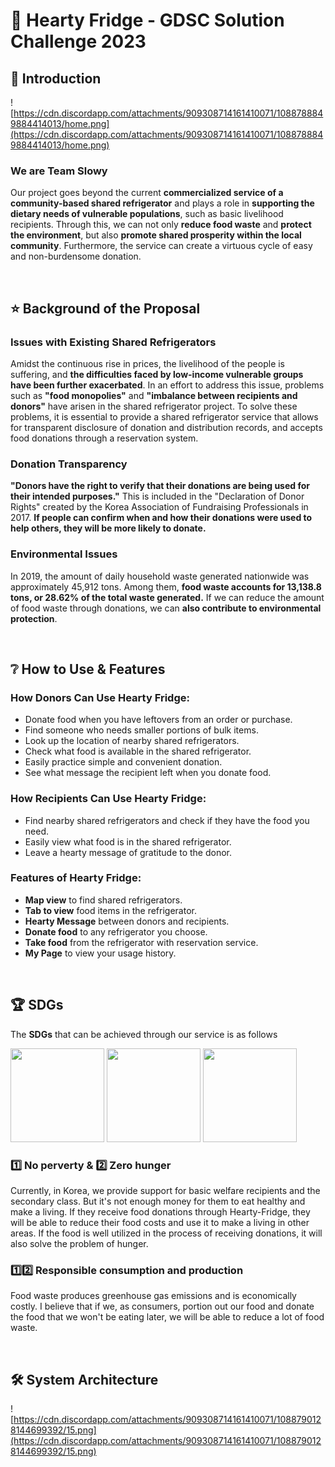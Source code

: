 # 🧡 Hearty Fridge - GDSC Solution Challenge 2023

## 💁 Introduction

![https://cdn.discordapp.com/attachments/909308714161410071/1088788849884414013/home.png](https://cdn.discordapp.com/attachments/909308714161410071/1088788849884414013/home.png)

### We are Team Slowy

 Our project goes beyond the current **commercialized service of a community-based shared refrigerator** and plays a role in **supporting the dietary needs of vulnerable populations**, such as basic livelihood recipients. Through this, we can not only **reduce food waste** and **protect the environment**, but also **promote shared prosperity within the local community**. Furthermore, the service can create a virtuous cycle of easy and non-burdensome donation.

<br>

## ⭐ Background of the Proposal

### Issues with **Existing Shared Refrigerators**

 Amidst the continuous rise in prices, the livelihood of the people is suffering, and **the difficulties faced by low-income vulnerable groups have been further exacerbated**. In an effort to address this issue, problems such as **"food monopolies"** and **"imbalance between recipients and donors"** have arisen in the shared refrigerator project. To solve these problems, it is essential to provide a shared refrigerator service that allows for transparent disclosure of donation and distribution records, and accepts food donations through a reservation system.

### **Donation Transparency**

**"Donors have the right to verify that their donations are being used for their intended purposes."** This is included in the "Declaration of Donor Rights" created by the Korea Association of Fundraising Professionals in 2017. **If people can confirm when and how their donations were used to help others, they will be more likely to donate.**

### **Environmental Issues**

In 2019, the amount of daily household waste generated nationwide was approximately 45,912 tons. Among them, **food waste accounts for 13,138.8 tons, or 28.62% of the total waste generated.** If we can reduce the amount of food waste through donations, we can **also contribute to environmental protection**.

<br>

## ❔ How to Use & Features

### **How Donors Can Use Hearty Fridge:**

- Donate food when you have leftovers from an order or purchase.
- Find someone who needs smaller portions of bulk items.
- Look up the location of nearby shared refrigerators.
- Check what food is available in the shared refrigerator.
- Easily practice simple and convenient donation.
- See what message the recipient left when you donate food.

### **How Recipients Can Use Hearty Fridge:**

- Find nearby shared refrigerators and check if they have the food you need.
- Easily view what food is in the shared refrigerator.
- Leave a hearty message of gratitude to the donor.

### **Features of Hearty Fridge:**

- **Map view** to find shared refrigerators.
- **Tab to view** food items in the refrigerator.
- **Hearty Message** between donors and recipients.
- **Donate food** to any refrigerator you choose.
- **Take food** from the refrigerator with reservation service.
- **My Page** to view your usage history.

<br>

## 🏆 SDGs

The **SDGs** that can be achieved through our service is as follows

<span>
<img src="https://cdn.discordapp.com/attachments/909308714161410071/1088789299673186334/NoPoverty.png" width="150px;"/>
</span>
<span>
<img src="https://user-images.githubusercontent.com/49095587/228215919-6454a730-681e-43a4-ae4c-b0c9fcfddbc7.png" width="150px;"/>
</span>
<span>
<img src="https://cdn.discordapp.com/attachments/909308714161410071/1088789300088406096/Responsible.png" width="150px;"/>
</span>



### 1️⃣ **No perverty &** 2️⃣ **Zero hunger**

 Currently, in Korea, we provide support for basic welfare recipients and the secondary class. But it's not enough money for them to eat healthy and make a living. If they receive food donations through Hearty-Fridge, they will be able to reduce their food costs and use it to make a living in other areas. If the food is well utilized in the process of receiving donations, it will also solve the problem of hunger.

### 1️⃣2️⃣ **Responsible consumption and production**

 Food waste produces greenhouse gas emissions and is economically costly. I believe that if we, as consumers, portion out our food and donate the food that we won't be eating later, we will be able to reduce a lot of food waste.


<br>


## 🛠 System Architecture

![https://cdn.discordapp.com/attachments/909308714161410071/1088790128144699392/15.png](https://cdn.discordapp.com/attachments/909308714161410071/1088790128144699392/15.png)


<br>
